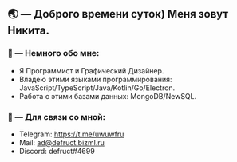 ## 🌏 — Доброго времени суток) Меня зовут Никита.

### 📑 — Немного обо мне:
- Я Программист и Графический Дизайнер.
- Владею этими языками программирования: JavaScript/TypeScript/Java/Kotlin/Go/Electron.
- Работа с этими базами данных: MongoDB/NewSQL.

### 🔗 — Для связи со мной:
- Telegram: https://t.me/uwuwfru
- Mail: ad@defruct.bizml.ru
- Discord: defruct#4699

<!-- <p><img align="center" src="https://github-readme-streak-stats.herokuapp.com/?user=thatonecalculator&theme=dark&currStreakNumber=EB6F92&background=1f1d2e&border=FAF4ED&ring=F5C076&fire=EA9A97&currStreakLabel=9CCFD8" alt="streak"/></p> -->
</a>
